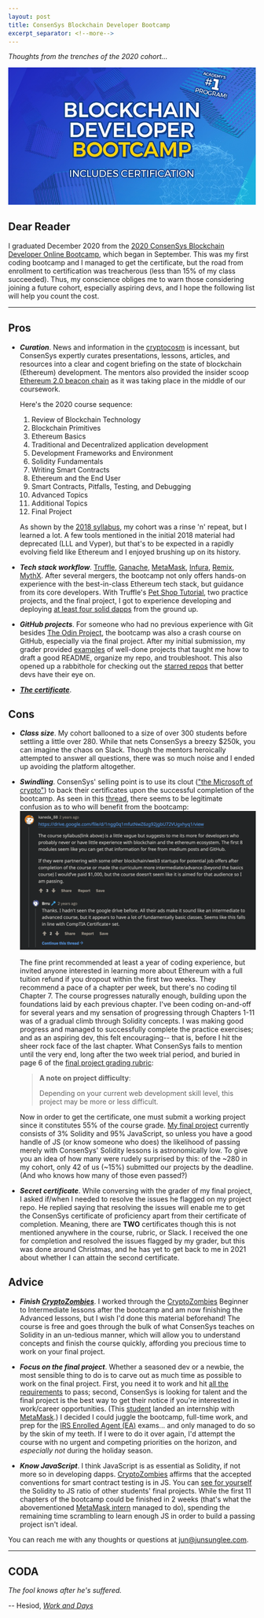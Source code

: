 ```yaml
---
layout: post
title: ConsenSys Blockchain Developer Bootcamp
excerpt_separator: <!--more-->
---
```


_Thoughts from the trenches of the 2020 cohort..._

[![Bootcamp logo](../images/ConsenSysBootcamp.jpg "ConsenSys Blockchain Developer Online Bootcamp")](https://junsunglee.com/ConsenSys-Blockchain-Developer-Bootcamp/)

<!--more-->

## Dear Reader

I graduated December 2020 from the [2020 ConsenSys Blockchain Developer Online Bootcamp](https://consensys.net/academy/bootcamp/), which began in September. This was my first coding bootcamp and I managed to get the certificate, but the road from enrollment to certification was treacherous (less than 15% of my class succeeded). Thus, my conscience obliges me to warn those considering joining a future cohort, especially aspiring devs, and I hope the following list will help you count the cost.

---

## Pros

- **_Curation_**. News and information in the [cryptocosm](https://blog.blockstack.org/george-gilder-predicts-life-after-google/) is incessant, but ConsenSys expertly curates presentations, lessons, articles, and resources into a clear and cogent briefing on the state of blockchain (Ethereum) development. The mentors also provided the insider scoop [Ethereum 2.0 beacon chain](https://www.coindesk.com/time-to-launch-ethereum-2-beacon-chain) as it was taking place in the middle of our coursework.

  Here's the 2020 course sequence:

  1. Review of Blockchain Technology
  2. Blockchain Primitives
  3. Ethereum Basics
  4. Traditional and Decentralized application development
  5. Development Frameworks and Environment
  6. Solidity Fundamentals
  7. Writing Smart Contracts
  8. Ethereum and the End User
  9. Smart Contracts, Pitfalls, Testing, and Debugging
  10. Advanced Topics
  11. Additional Topics
  12. Final Project

  As shown by the [2018 syllabus](https://drive.google.com/file/d/1ngg0q1mfutNwZ6zg92jgbU72VUgxhyq1/view), my cohort was a rinse 'n' repeat, but I learned a lot. A few tools mentioned in the initial 2018 material had deprecated (LLL and Vyper), but that's to be expected in a rapidly evolving field like Ethereum and I enjoyed brushing up on its history.

- **_Tech stack workflow_**. [Truffle](https://www.trufflesuite.com/truffle), [Ganache](https://www.trufflesuite.com/ganache), [MetaMask](https://metamask.io/), [Infura](https://infura.io/), [Remix](https://remix.ethereum.org/#optimize=false&runs=200&evmVersion=null), [MythX](https://mythx.io/). After several mergers, the bootcamp not only offers hands-on experience with the best-in-class Ethereum tech stack, but guidance from its core developers. With Truffle's [Pet Shop Tutorial](https://www.trufflesuite.com/tutorials/pet-shop), two practice projects, and the final project, I got to experience developing and deploying [at least four solid dapps](https://github.com/jun-sung/consensys-dev-bootcamp) from the ground up.

- **_GitHub projects_**. For someone who had no previous experience with Git besides [The Odin Project](theodinproject.com/), the bootcamp was also a crash course on GitHub, especially via the final project. After my initial submission, my grader provided [examples](https://github.com/MatricksDeCoder/Fojini-DEX) of well-done projects that taught me how to draft a good README, organize my repo, and troubleshoot. This also opened up a rabbithole for checking out the [starred repos](https://github.com/jun-sung?tab=stars) that better devs have their eye on.

- **_[The certificate](https://courses.consensys.net/certificates/w9trgfa8fa)_**.

## Cons

- **_Class size_**. My cohort ballooned to a size of over 300 students before settling a little over 280. While that nets ConsenSys a breezy $250k, you can imagine the chaos on Slack. Though the mentors heroically attempted to answer all questions, there was so much noise and I ended up avoiding the platform altogether.

- **_Swindling_**. ConsenSys' selling point is to use its clout (["the Microsoft of crypto"](https://www.reddit.com/r/ethereum/comments/b45zov/consensys_academys_developer_bootcamp_is_back/ej4mimo?utm_source=share&utm_medium=web2x&context=3)) to back their certificates upon the successful completion of the bootcamp. As seen in this [thread](https://www.reddit.com/r/ethdev/comments/8jwfv5/general_feeling_about_consensys_academy/), there seems to be legitimate confusion as to who will benefit from the bootcamp:
  [![redditors](../images/ConsenSysBootcamp.PNG "General feeling about ConsenSys Academy")](https://www.reddit.com/r/ethdev/comments/8jwfv5/general_feeling_about_consensys_academy/)

  The fine print recommended at least a year of coding experience, but invited anyone interested in learning more about Ethereum with a full tuition refund if you dropout within the first two weeks. They recommend a pace of a chapter per week, but there's no coding til Chapter 7. The course progresses naturally enough, building upon the foundations laid by each previous chapter. I've been coding on-and-off for several years and my sensation of progressing through Chapters 1-11 was of a gradual climb through Solidity concepts. I was making good progress and managed to successfully complete the practice exercises; and as an aspiring dev, this felt encouraging-- that is, before I hit the sheer rock face of the last chapter. What ConsenSys fails to mention until the very end, long after the two week trial period, and buried in page 6 of the [final project grading rubric](https://docs.google.com/document/d/1fSiejecMogc2h7aJxIl9tfZbHRFXTipftWLevUKAmQ4/edit):

  > **A note on project difficulty**:
  >
  > Depending on your current web development skill level, this project may be more or less difficult.

  Now in order to get the certificate, one must submit a working project since it constitutes 55% of the course grade. [My final project](https://github.com/jun-sung/doge-emporium) currently consists of 3% Solidity and 95% JavaScript, so unless you have a good handle of JS (or know someone who does) the likelihood of passing merely with ConsenSys' Solidity lessons is astronomically low. To give you an idea of how many were rudely surprised by this: of the ~280 in my cohort, only 42 of us (~15%) submitted our projects by the deadline. (And who knows how many of those even passed?)

- **_Secret certificate_**. While conversing with the grader of my final project, I asked if/when I needed to resolve the issues he flagged on my project repo. He replied saying that resolving the issues will enable me to get the ConsenSys certificate of proficiency apart from their certificate of completion. Meaning, there are **TWO** certificates though this is not mentioned anywhere in the course, rubric, or Slack. I received the one for completion and resolved the issues flagged by my grader, but this was done around Christmas, and he has yet to get back to me in 2021 about whether I can attain the second certificate.

## Advice

- **_Finish [CryptoZombies](https://cryptozombies.io/en/course/)_**. I worked through the [CryptoZombies](https://cryptozombies.io/en/course/) Beginner to Intermediate lessons after the bootcamp and am now finishing the Advanced lessons, but I wish I'd done this material beforehand! The course is free and goes through the bulk of what ConsenSys teaches on Solidity in an un-tedious manner, which will allow you to understand concepts and finish the course quickly, affording you precious time to work on your final project.

- **_Focus on the final project_**. Whether a seasoned dev or a newbie, the most sensible thing to do is to carve out as much time as possible to work on the final project. First, you need it to work and hit [all the requirements](https://docs.google.com/document/d/1fSiejecMogc2h7aJxIl9tfZbHRFXTipftWLevUKAmQ4/edit) to pass; second, ConsenSys is looking for talent and the final project is the best way to get their notice if you're interested in work/career opportunities. (This [student](https://github.com/astarinmymind) landed an internship with [MetaMask](https://metamask.io/).) I decided I could juggle the bootcamp, full-time work, and prep for the [IRS Enrolled Agent (EA)](https://junsung.io/A-Tale-of-Tax-Licensing/) exams... and only managed to do so by the skin of my teeth. If I were to do it over again, I'd attempt the course with no urgent and competing priorities on the horizon, and _especially not_ during the holiday season.

- **_Know JavaScript_**. I think JavaScript is as essential as Solidity, if not more so in developing dapps. [CryptoZombies](https://cryptozombies.io/en/course/) affirms that the accepted conventions for smart contract testing is in JS. You can [see for yourself](https://github.com/jun-sung?tab=stars) the Solidity to JS ratio of other students' final projects. While the first 11 chapters of the bootcamp could be finished in 2 weeks (that's what the abovementioned [MetaMask intern](https://github.com/astarinmymind) managed to do), spending the remaining time scrambling to learn enough JS in order to build a passing project isn't ideal.

You can reach me with any thoughts or questions at <jun@junsunglee.com>.

---

## CODA

_The fool knows after he's suffered._

-- Hesiod, [_Work and Days_](https://people.sc.fsu.edu/~dduke/lectures/hesiod1.pdf)

